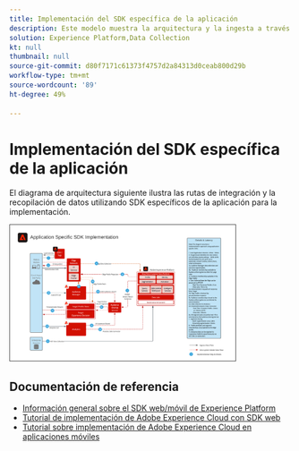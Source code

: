 ```yaml
---
title: Implementación del SDK específica de la aplicación
description: Este modelo muestra la arquitectura y la ingesta a través de los SDK específicos de la aplicación
solution: Experience Platform,Data Collection
kt: null
thumbnail: null
source-git-commit: d80f7171c61373f4757d2a84313d0ceab800d29b
workflow-type: tm+mt
source-wordcount: '89'
ht-degree: 49%

---
```


# Implementación del SDK específica de la aplicación

El diagrama de arquitectura siguiente ilustra las rutas de integración y la recopilación de datos utilizando SDK específicos de la aplicación para la implementación.

<img src="assets/app_sdk_flow.png" alt="Arquitectura de referencia para la implementación mediante SDK específicos para aplicaciones" style="width:80%; border:1px solid #4a4a4a" />

## Documentación de referencia

* [Información general sobre el SDK web/móvil de Experience Platform](https://experienceleague.adobe.com/docs/experience-platform/edge/home.html?lang=es)
* [Tutorial de implementación de Adobe Experience Cloud con SDK web](https://experienceleague.adobe.com/docs/platform-learn/implement-web-sdk/overview.html?lang=es)
* [Tutorial sobre implementación de Adobe Experience Cloud en aplicaciones móviles](https://experienceleague.adobe.com/docs/platform-learn/implement-mobile-sdk/overview.html?lang=es)